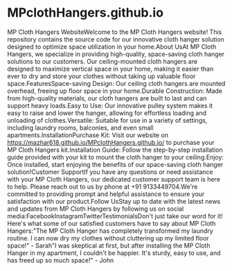 # MPclothHangers.github.io
MP Cloth Hangers WebsiteWelcome to the MP Cloth Hangers website! This repository contains the source code for our innovative cloth hanger solution designed to optimize space utilization in your home.About UsAt MP Cloth Hangers, we specialize in providing high-quality, space-saving cloth hanger solutions to our customers. Our ceiling-mounted cloth hangers are designed to maximize vertical space in your home, making it easier than ever to dry and store your clothes without taking up valuable floor space.FeaturesSpace-saving Design: Our ceiling cloth hangers are mounted overhead, freeing up floor space in your home.Durable Construction: Made from high-quality materials, our cloth hangers are built to last and can support heavy loads.Easy to Use: Our innovative pulley system makes it easy to raise and lower the hanger, allowing for effortless loading and unloading of clothes.Versatile: Suitable for use in a variety of settings, including laundry rooms, balconies, and even small apartments.InstallationPurchase Kit: Visit our website on https://mazhar618.github.io/MPclothHangers.github.io/ to purchase your MP Cloth Hangers kit.Installation Guide: Follow the step-by-step installation guide provided with your kit to mount the cloth hanger to your ceiling.Enjoy: Once installed, start enjoying the benefits of our space-saving cloth hanger solution!Customer SupportIf you have any questions or need assistance with your MP Cloth Hangers, our dedicated customer support team is here to help. Please reach out to us by phone at +91 9133449704.We're committed to providing prompt and helpful assistance to ensure your satisfaction with our product.Follow UsStay up to date with the latest news and updates from MP Cloth Hangers by following us on social media:FacebookInstagramTwitterTestimonialsDon't just take our word for it! Here's what some of our satisfied customers have to say about MP Cloth Hangers:"The MP Cloth Hanger has completely transformed my laundry routine. I can now dry my clothes without cluttering up my limited floor space!" - Sarah"I was skeptical at first, but after installing the MP Cloth Hanger in my apartment, I couldn't be happier. It's sturdy, easy to use, and has freed up so much space!" - John
